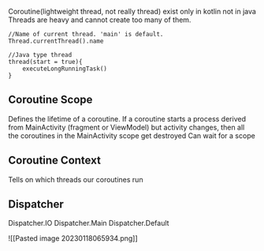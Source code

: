 Coroutine(lightweight thread, not really thread) exist only in kotlin not in java
Threads are heavy and cannot create too many of them.
```
//Name of current thread. 'main' is default.
Thread.currentThread().name

//Java type thread
thread(start = true){
	executeLongRunningTask()
}
```

## Coroutine Scope
Defines the lifetime of a coroutine. If a coroutine starts a process derived from MainActivity (fragment or ViewModel) but activity changes, then all the coroutines in the MainActivity scope get destroyed
Can wait for a scope 

## Coroutine Context
Tells on which threads our coroutines run

## Dispatcher
Dispatcher.IO
Dispatcher.Main
Dispatcher.Default

![[Pasted image 20230118065934.png]]
 